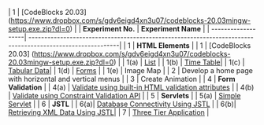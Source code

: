 | 1 | [CodeBlocks 20.03] (https://www.dropbox.com/s/gdv6eigd4xn3u07/codeblocks-20.03mingw-setup.exe.zip?dl=0) |
| **Experiment No.** | **Experiment Name**                                                                                       |
| -------------------| ----------------------------------------------------------------------------------------------------------|
| 1                  | **HTML Elements**                                                                                         |
| 1                  | [CodeBlocks 20.03] (https://www.dropbox.com/s/gdv6eigd4xn3u07/codeblocks-20.03mingw-setup.exe.zip?dl=0) |
| 1(a)               | [List](https://github.com/madhuamarnath/WebTechnologyLabDemo/blob/master/IPLab_AY2022-23/listdemo.html/)  |
| 1(b)               | [Time Table](https://github.com/madhuamarnath/WebTechnologyLabDemo/blob/master/IPLab_AY2022-23/timetable.html)|
| 1(c)               | [Tabular Data](https://github.com/madhuamarnath/WebTechnologyLabDemo/blob/master/IPLab_AY2022-23/table/table.html)|
| 1(d)               | [Forms](https://github.com/madhuamarnath/WebTechnologyLabDemo/blob/master/IPLab_AY2022-23/formsdemo.html)                                                    |
| 1(e)               | Image Map                                                |
| 2                  | Develop a home page with horizontal and vertical menus   |
| 3                  | Create Animation                                         |
| 4                  | **Form Validation**                                      |
| 4(a)               | [Validate using built-in HTML validation attributes](https://github.com/madhuamarnath/WebTechnologyLabDemo/blob/master/IPLab_AY2022-23/built-inFormValidation.html)       |
| 4(b)               | [Validate using Constraint Validation API](https://github.com/madhuamarnath/WebTechnologyLabDemo/blob/master/IPLab_AY2022-23/formValidation/studentform.html)                 |
| 5                  | **Servlets** |
| 5(a) | [Simple Servlet](https://github.com/madhuamarnath/InternetProgramming/tree/master/IPLab_AY2022-23/Servlets/SimpleServlet) |
| 6 | **JSTL** |
| 6(a)| [Database Connectivity Using JSTL](https://github.com/madhuamarnath/InternetProgramming/tree/master/IPLab_AY2022-23/JSP) |
| 6(b)| [Retrieving XML Data Using JSTL](https://github.com/madhuamarnath/InternetProgramming/tree/master/IPLab_AY2022-23/JSP/JSTL-XML)|
| 7 | [Three Tier Application](https://github.com/madhuamarnath/InternetProgramming/tree/master/IPLab_AY2022-23/ThreeTierApplication) |
